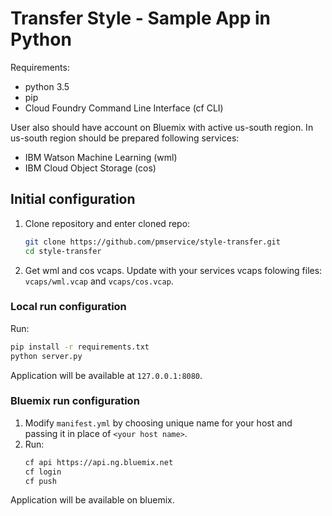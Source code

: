 # Transfer Style - Sample App in Python

Requirements:
- python 3.5
- pip
- Cloud Foundry Command Line Interface (cf CLI)

User also should have account on Bluemix with active us-south region. In us-south region should be prepared following services:
- IBM Watson Machine Learning (wml)
- IBM Cloud Object Storage (cos)

## Initial configuration

1. Clone repository and enter cloned repo:
   ```bash
   git clone https://github.com/pmservice/style-transfer.git
   cd style-transfer
   ```
2. Get wml and cos vcaps. Update with your services vcaps folowing files: `vcaps/wml.vcap` and `vcaps/cos.vcap`.

### Local run configuration

Run:
```bash
pip install -r requirements.txt
python server.py
```

Application will be available at `127.0.0.1:8080`.


### Bluemix run configuration

1. Modify `manifest.yml` by choosing unique name for your host and passing it in place of `<your host name>`.
2. Run:
   ```bash
   cf api https://api.ng.bluemix.net
   cf login
   cf push
   ```
   
Application will be available on bluemix.